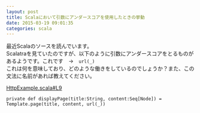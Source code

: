 ```yaml
---
layout: post
title: Scalaにおいて引数にアンダースコアを使用したときの挙動
date: 2015-03-19 09:01:35
categories: scala
---
```

<p>最近Scalaのソースを読んでいます。  <br>
Scalatraを見ていたのですが、以下のように引数にアンダースコアをとるものがあるようです。これです　→　<code>url(_)</code>  <br>
これは何を意味しており、どのような働きをしているのでしょうか？また、この文法に名前があれば教えてください。</p>

<p><a href="https://github.com/scalatra/scalatra-website-examples/blob/master/2.2/http/scalatra-http-demo/src/main/scala/org/scalatra/example/HttpExample.scala#L9" rel="nofollow">HttpExample.scala#L9</a>  </p>

```
private def displayPage(title:String, content:Seq[Node]) = Template.page(title, content, url(_))
```
